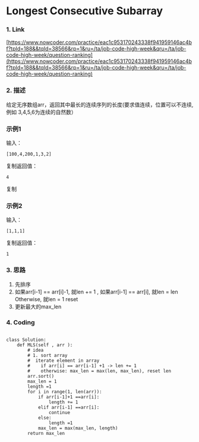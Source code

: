 # Longest Consecutive Subarray

### 1. Link

[https://www.nowcoder.com/practice/eac1c953170243338f941959146ac4bf?tpId=188&&tqId=38566&rp=1&ru=/ta/job-code-high-week&qru=/ta/job-code-high-week/question-ranking](https://www.nowcoder.com/practice/eac1c953170243338f941959146ac4bf?tpId=188&&tqId=38566&rp=1&ru=/ta/job-code-high-week&qru=/ta/job-code-high-week/question-ranking)



### 2. 描述

给定无序数组arr，返回其中最长的连续序列的长度\(要求值连续，位置可以不连续,例如 3,4,5,6为连续的自然数）

### 示例1

输入：

```text
[100,4,200,1,3,2]
```

复制返回值：

```text
4
```

复制

### 示例2

输入：

```text
[1,1,1]
```

复制返回值：

```text
1
```



### 3. 思路

1. 先排序
2. 如果arr\[i-1\] == arr\[i\]-1, 就len += 1 ,  如果arr\[i-1\] == arr\[i\], 就len = len   Otherwise, 就len = 1 reset
3. 更新最大的max\_len

### 4. Coding

```text

class Solution:
    def MLS(self , arr ):
        # idea
        # 1. sort array
        #  iterate element in array
        #    if arr[i] == arr[i-1] +1 -> len += 1
        #    otherwise: max_len = max(len, max_len), reset len
        arr.sort()
        max_len = 1
        length =1
        for i in range(1, len(arr)):
            if arr[i-1]+1 ==arr[i]:
                length += 1
            elif arr[i-1] ==arr[i]:
                continue
            else:
                length =1
            max_len = max(max_len, length)
        return max_len
        
```



